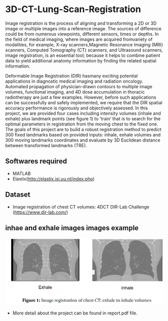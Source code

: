 # 3D-CT-Lung-Scan-Registration

Image registration is the process of aligning and transforming a 2D or 3D image or multiple images
into a reference image. The sources of difference could be from numerous viewpoints, different
sensors, times or depths. In the field of medical imaging, where images are acquired fromvariety
of modalities, for example, X-ray scanners,Magnetic Resonance Imaging (MRI) scanners, Computed
Tomography (CT) scanners, and Ultrasound scanners, image registration, is an essential tool; because
it helps to combine patient data to yield additional anatomy information by finding the related spatial
information.

Deformable Image Registration (DIR) hasmany exciting potential applications in diagnostic medical
imaging and radiation oncology. Automated propagation of physician-drawn contours to multiple
image volumes, functional imaging, and 4D dose accumulation in thoracic radiotherapy are just a few
examples. However, before such applications can be successfully and safely implemented, we require
that the DIR spatial accuracy performance is rigorously and objectively assessed.
In this project, we are provided four cases including intensity volumes (inhale and exhale) plus
landmark points (see figure 1) to ’train’ that is to search for the optimal parameters in registration from
the moving chest to the fixed one. The goals of this project are to build a robust registration method
to predict 300 fixed landmarks based on provided inputs: inhale, exhale volumes and 300 moving
landmarks coordinates and evaluate by 3D Euclidean distance between transformed landmarks
(TRE).

## Softwares required
* MATLAB
* Elastix(http://elastix.isi.uu.nl/index.php)

## Dataset
* Image registration of chest CT volumes: 4DCT DIR-Lab
Challenge (https://www.dir-lab.com/)

## inhae and exhale images images example

![](inhale.PNG "inhae and exhale images")

* More detail about the project can be found in report.pdf file.

